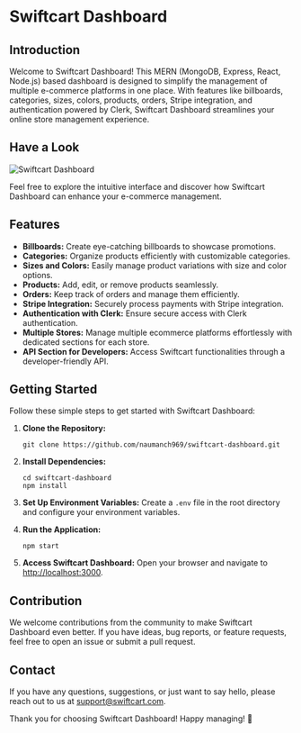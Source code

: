 # Swiftcart Dashboard

## Introduction

Welcome to Swiftcart Dashboard! This MERN (MongoDB, Express, React, Node.js) based dashboard is designed to simplify the management of multiple e-commerce platforms in one place. With features like billboards, categories, sizes, colors, products, orders, Stripe integration, and authentication powered by Clerk, Swiftcart Dashboard streamlines your online store management experience.

## Have a Look

![Swiftcart Dashboard](https://swiftcart-dashboard.vercel.app)

Feel free to explore the intuitive interface and discover how Swiftcart Dashboard can enhance your e-commerce management.

## Features

- **Billboards:** Create eye-catching billboards to showcase promotions.
- **Categories:** Organize products efficiently with customizable categories.
- **Sizes and Colors:** Easily manage product variations with size and color options.
- **Products:** Add, edit, or remove products seamlessly.
- **Orders:** Keep track of orders and manage them efficiently.
- **Stripe Integration:** Securely process payments with Stripe integration.
- **Authentication with Clerk:** Ensure secure access with Clerk authentication.
- **Multiple Stores:** Manage multiple ecommerce platforms effortlessly with dedicated sections for each store.
- **API Section for Developers:** Access Swiftcart functionalities through a developer-friendly API.

## Getting Started

Follow these simple steps to get started with Swiftcart Dashboard:

1. **Clone the Repository:**
   ```
   git clone https://github.com/naumanch969/swiftcart-dashboard.git
   ```

2. **Install Dependencies:**
   ```
   cd swiftcart-dashboard
   npm install
   ```

3. **Set Up Environment Variables:**
   Create a `.env` file in the root directory and configure your environment variables.

4. **Run the Application:**
   ```
   npm start
   ```

5. **Access Swiftcart Dashboard:**
   Open your browser and navigate to [http://localhost:3000](http://localhost:3000).

## Contribution

We welcome contributions from the community to make Swiftcart Dashboard even better. If you have ideas, bug reports, or feature requests, feel free to open an issue or submit a pull request.

## Contact

If you have any questions, suggestions, or just want to say hello, please reach out to us at [support@swiftcart.com](naumanch969@gmail.com).

Thank you for choosing Swiftcart Dashboard! Happy managing! 🚀
